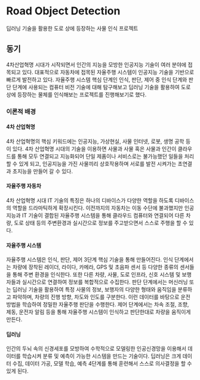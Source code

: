 # Road Object Detection
딥러닝 기술을 활용한 도로 상에 등장하는 사물 인식 프로젝트

## 동기
4차산업혁명 시대가 시작되면서 인간의 지능을 모방한 인공지능 기술이 여러 분야에 접목되고 있다. 대표적으로 자동차에 접목된 자율주행 시스템이 인공지능 기술을 기반으로 빠르게 발전하고 있다. 자율주행 시스템 핵심 단계인 인식, 판단, 제어 중 인식 단계와 판단 단계에 사용되는 컴퓨터 비전 기술에 대해 탐구해보고 딥러닝 기술을 활용하여 도로 상에 등장하는 물체를 인식해보는 프로젝트를 진행해보기로 했다.

### 이론적 배경
#### 4차 산업혁명
4차 산업혁명의 핵심 키워드에는 인공지능, 가상현실, 사물 인터넷, 로봇, 생명 공학 등이 있다. 4차 산업혁명 시대의 기술을 이용하면 사물과 사물 혹은 사물과 인간이 클라우드를 통해 모두 연결되고 지능화되어 단일 제품이나 서비스로는 불가능했던 일들을 처리할 수 있게 되고, 인공지능을 가진 사물끼리 상호작용하며 서로를 발전 시켜가는 초연결과 초지능을 만들어 갈 수 있다.

#### 자율주행 자동차
4차 산업혁명 시대 IT 기술의 특징은 하나의 디바이스가 다양한 역할을 하도록 디바이스의 역할을 드라마틱하게 확장시킨다. 이전까지의 자동차는 이동 수단에 불과했지만 인공지능과 IT 기술이 결합된 자율주행 시스템을 통해 클라우드 컴퓨터와 연결되어 다른 차량, 도로 상태 등의 주변환경과 실시간으로 정보를 주고받으면서 스스로 주행을 할 수 있다.

#### 자율주행 시스템
자율주행 시스템은 인식, 판단, 제어 3단계 핵심 기술을 통해 만들어진다.
인식 단계에서는 차량에 장착된 레이더, 라이다, 카메라, GPS 및 초음파 센서 등 다양한 종류의 센서들을 통해 주변 환경을 인식한다. 또한 다른 차량, 사물, 도로 인프라, 신호 시스템 및 보행자들과 실시간으로 연결하여 정보를 복합적으로 수집한다.
판단 단계에서는 머신러닝 또는 딥러닝 기술을 활용하여 특정 사물의 정보, 보행자의 다양한 형태와 움직임을 분류하고 파악하며, 차량의 진행 방향, 차도와 인도를 구분한다. 이런 데이터를 바탕으로 운전 방법을 학습하여 정밀한 자율주행 판단을 수행한다.
제어 단계에서는 차속 조절, 조향, 제동, 운전자 알림 등을 통해 자율주행 시스템이 인식하고 판단한대로 차량을 움직이게 만든다.

#### 딥러닝
인간의 두뇌 속의 신경세포를 모방하여 수학적으로 모델링한 인공신경망을 이용해서 데이터를 학습시켜 분류 및 예측이 가능한 시스템을 만드는 기술이다. 딥러닝은 크게 데이터 수집, 데이터 가공, 모델 학습, 예측 4단계를 통해 훈련해서 스스로 의사결정을 할 수 있게 된다.
